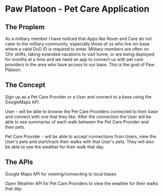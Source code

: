 # Paw Platoon - Pet Care Application

## The Proplem

As a military member I have noticed that Apps like Rover and Care do not cater to the military community, especially those of us who live on-base where a valid DoD ID is required to enter.
Military members are often on 12hr shifts, taking extended vacations to visit home, or are being deployed for months at a time and we need an app to connect us with pet care providers in the area who have access to our base. This is the goal of Paw Platoon.

## The Concept

Sign up as a Pet Care Provider or a User and connect to a base using the GoogleMaps API. 

User - will be able to browse the Pet Care Providers connected to their base and connect with one that they like. After the connection the User will be able to see summaries of each walk between the Pet Care Provider and their pets.

Pet Care Provider - will be able to accept connections from Users, view the User's pets and start/track their walks with that User's pets. They will also be able to see the weather for their walk that day.

## The APIs

Google Maps API for viewing/connecting to local bases

Open Weather API for Pet Care Providers to view the weather for their walks that day. 